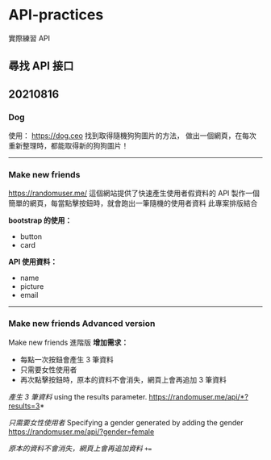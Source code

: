 # API-practices

實際練習 API

## 尋找 API 接口

## 20210816

### Dog

使用： https://dog.ceo 找到取得隨機狗狗圖片的方法，
做出一個網頁，在每次重新整理時，都能取得新的狗狗圖片！

---

### Make new friends

https://randomuser.me/ 這個網站提供了快速產生使用者假資料的 API
製作一個簡單的網頁，每當點擊按鈕時，就會跑出一筆隨機的使用者資料
此專案排版結合

**bootstrap 的使用：**

- button
- card

**API 使用資料：**

- name
- picture
- email

---

### Make new friends Advanced version

Make new friends 進階版
**增加需求：**

- 每點一次按鈕會產生 3 筆資料
- 只需要女性使用者
- 再次點擊按鈕時，原本的資料不會消失，網頁上會再追加 3 筆資料

_產生 3 筆資料_
using the results parameter.
https://randomuser.me/api/*?results=3*

_只需要女性使用者_
Specifying a gender
generated by adding the gender
https://randomuser.me/api/?gender=female

_原本的資料不會消失，網頁上會再追加資料_
`+=`

